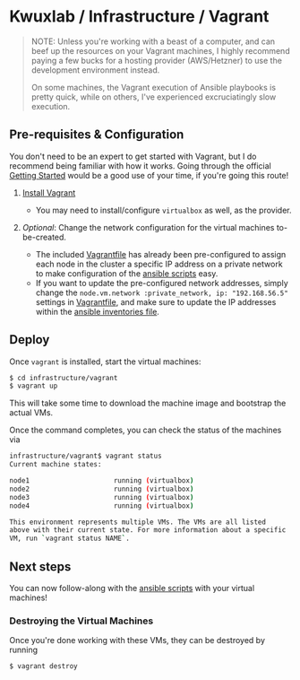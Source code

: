 # Kwuxlab / Infrastructure / Vagrant

> NOTE: Unless you're working with a beast of a computer, and can beef up the
resources on your Vagrant machines, I highly recommend paying a few bucks for
a hosting provider (AWS/Hetzner) to use the development environment instead.
>
> On some machines, the Vagrant execution of Ansible playbooks
is pretty quick, while on others, I've experienced excruciatingly slow
execution.

## Pre-requisites & Configuration

You don't need to be an expert to get started with Vagrant, but I do recommend
being familiar with how it works. Going through the official
[Getting Started](https://learn.hashicorp.com/tutorials/vagrant/getting-started-install?in=vagrant/getting-started)
would be a good use of your time, if you're going this route!

1. [Install Vagrant](https://www.vagrantup.com/downloads)
   - You may need to install/configure `virtualbox` as well,
      as the provider.

2. *Optional*: Change the network configuration for the virtual machines 
   to-be-created.
   - The included [Vagrantfile](./Vagrantfile) has already been pre-configured
     to assign each node in the cluster a specific IP address on a private 
     network to make configuration of the [ansible scripts](../../ansible)
     easy.
   - If you want to update the pre-configured network addresses, simply change
     the `node.vm.network :private_network, ip: "192.168.56.5"` settings in
     [Vagrantfile](./Vagrantfile), and make sure to update the IP addresses
     within the [ansible inventories file](../../ansible/inventories).

## Deploy

Once `vagrant` is installed, start the virtual machines:

```sh
$ cd infrastructure/vagrant
$ vagrant up
```

This will take some time to download the machine image and bootstrap the 
actual VMs.

Once the command completes, you can check the status of the machines via

```sh
infrastructure/vagrant$ vagrant status
Current machine states:

node1                     running (virtualbox)
node2                     running (virtualbox)
node3                     running (virtualbox)
node4                     running (virtualbox)

This environment represents multiple VMs. The VMs are all listed
above with their current state. For more information about a specific
VM, run `vagrant status NAME`.
```

## Next steps

You can now follow-along with the [ansible scripts](../../ansible/README.md)
with your virtual machines!

### Destroying the Virtual Machines

Once you're done working with these VMs, they can be destroyed by running

```sh
$ vagrant destroy
```